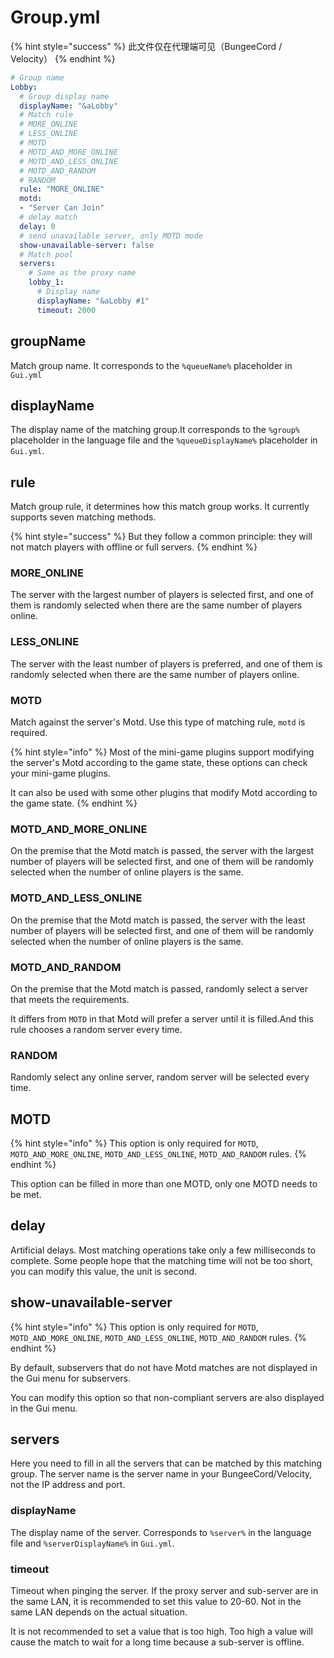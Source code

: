 # Group.yml

{% hint style="success" %}
此文件仅在代理端可见（BungeeCord / Velocity）
{% endhint %}

```yaml
# Group name
Lobby:
  # Group display name
  displayName: "&aLobby"
  # Match rule
  # MORE_ONLINE
  # LESS_ONLINE
  # MOTD
  # MOTD_AND_MORE_ONLINE
  # MOTD_AND_LESS_ONLINE
  # MOTD_AND_RANDOM
  # RANDOM
  rule: "MORE_ONLINE"
  motd:
  - "Server Can Join"
  # delay match
  delay: 0
  # send unavailable server, only MOTD mode
  show-unavailable-server: false
  # Match pool
  servers:
    # Same as the proxy name
    lobby_1:
      # Display name
      displayName: "&aLobby #1"
      timeout: 2000
```

## groupName

Match group name. It corresponds to the `%queueName%` placeholder in `Gui.yml`

## displayName

The display name of the matching group.It corresponds to the `%group%` placeholder in the language file and the `%queueDisplayName%` placeholder in `Gui.yml`.

## rule

Match group rule, it determines how this match group works. It currently supports seven matching methods.

{% hint style="success" %}
But they follow a common principle: they will not match players with offline or full servers.
{% endhint %}

### MORE\_ONLINE

The server with the largest number of players is selected first, and one of them is randomly selected when there are the same number of players online.

### LESS\_ONLINE

The server with the least number of players is preferred, and one of them is randomly selected when there are the same number of players online.

### MOTD

Match against the server's Motd. Use this type of matching rule, `motd` is required.

{% hint style="info" %}
Most of the mini-game plugins support modifying the server's Motd according to the game state, these options can check your mini-game plugins.

It can also be used with some other plugins that modify Motd according to the game state.
{% endhint %}

### MOTD\_AND\_MORE\_ONLINE

On the premise that the Motd match is passed, the server with the largest number of players will be selected first, and one of them will be randomly selected when the number of online players is the same.

### MOTD\_AND\_LESS\_ONLINE

On the premise that the Motd match is passed, the server with the least number of players will be selected first, and one of them will be randomly selected when the number of online players is the same.

### MOTD\_AND\_RANDOM

On the premise that the Motd match is passed, randomly select a server that meets the requirements.

It differs from `MOTD` in that Motd will prefer a server until it is filled.And this rule chooses a random server every time.

### RANDOM

Randomly select any online server, random server will be selected every time.

## MOTD

{% hint style="info" %}
This option is only required for `MOTD`, `MOTD_AND_MORE_ONLINE`, `MOTD_AND_LESS_ONLINE`, `MOTD_AND_RANDOM` rules.
{% endhint %}

This option can be filled in more than one MOTD, only one MOTD needs to be met.

## delay

Artificial delays. Most matching operations take only a few milliseconds to complete. Some people hope that the matching time will not be too short, you can modify this value, the unit is second.

## show-unavailable-server

{% hint style="info" %}
This option is only required for `MOTD`, `MOTD_AND_MORE_ONLINE`, `MOTD_AND_LESS_ONLINE`, `MOTD_AND_RANDOM` rules.
{% endhint %}

By default, subservers that do not have Motd matches are not displayed in the Gui menu for subservers.

You can modify this option so that non-compliant servers are also displayed in the Gui menu.

## servers

Here you need to fill in all the servers that can be matched by this matching group. The server name is the server name in your BungeeCord/Velocity, not the IP address and port.

### displayName

The display name of the server. Corresponds to `%server%` in the language file and `%serverDisplayName%` in `Gui.yml`.

### timeout

Timeout when pinging the server. If the proxy server and sub-server are in the same LAN, it is recommended to set this value to 20-60. Not in the same LAN depends on the actual situation.

It is not recommended to set a value that is too high. Too high a value will cause the match to wait for a long time because a sub-server is offline.
